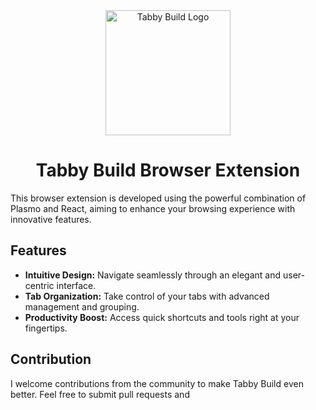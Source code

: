 <div align="center">
  <img src="https://res.cloudinary.com/djlxfcael/image/upload/v1692896396/tabby-logo_cyqiq3.png" alt="Tabby Build Logo" width="200">
  <h1>Tabby Build Browser Extension</h1>
</div>

This browser extension is developed using the powerful combination of Plasmo and React, aiming to enhance your browsing experience with innovative features.

## Features

- **Intuitive Design:** Navigate seamlessly through an elegant and user-centric interface.
- **Tab Organization:** Take control of your tabs with advanced management and grouping.
- **Productivity Boost:** Access quick shortcuts and tools right at your fingertips.

## Contribution

I welcome contributions from the community to make Tabby Build even better. Feel free to submit pull requests and 
